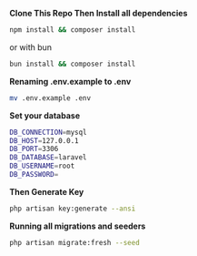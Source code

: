 **Clone This Repo Then Install all dependencies**

```bash
npm install && composer install
```

or with bun

```bash
bun install && composer install
```

**Renaming .env.example to .env**

```bash
mv .env.example .env
```

**Set your database**

```bash
DB_CONNECTION=mysql
DB_HOST=127.0.0.1
DB_PORT=3306
DB_DATABASE=laravel
DB_USERNAME=root
DB_PASSWORD=
```

**Then Generate Key**

```bash
php artisan key:generate --ansi
```

**Running all migrations and seeders**

```bash
php artisan migrate:fresh --seed
```
